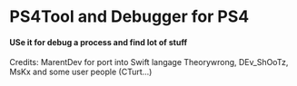 # PS4Tool and Debugger for PS4
#### USe it for debug a process and find lot of stuff

Credits:
MarentDev for port into Swift langage
Theorywrong, DEv_ShOoTz, MsKx and some user people (CTurt...)